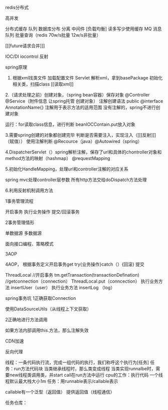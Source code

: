 redis分布式

高并发

分布式缓存
队列
数据库分布
分离
中间件
[负载均衡]
读多写少使用缓存
MQ 消息队列
批量查询（redis 70w/s批量 12w/s非批量）

[[[future请求合并]]]

IOC/DI iocontrol 反射

spring原理
1. 根据xml找类文件  加载配置文件 Servlet 解析xml，拿到basePackage
初始化相关类，扫描class
[[读取xml]]

2.（请求处理之前）创建对象，（spring bean容器）保存对象
@Controller @Service（附件信息  让spring托管  创建对象）
注解创建语法 public @interface AnnotationName{}
注解用于表示方法的适用范围
没有注解的，spring不进行创建对象

运行：for读取class信息，进行判断
beanIOCContain.put放入对象


3.需要spring创建的对象都创建完毕
判断是否需要注入，实现注入（[[[反射]]]（赋值））
使用注解判断
@Recource（java）@Autowired（spring）

4.DispatcherServlet（）spring解析注解，保存了url和具体的chontroller对象和method方法的映射（hashmap）
@requestMapping

5.初始化HandleMapping，处理url和controller注解的对应关系

spring mvc处理controller层参数
所有http方法交给doDispatch方法处理

6.利用反射机制调用方法



1事务管理流程

开启事务
执行业务操作
提交/回滚事务

2事务管理情形

单数据源
多数据源

面向接口编程、策略模式

3AOP

4AOP，
根据事务定义开启事务get
try{业务操作}catch（）{回滚}
提交

ThreadLocal
//开启事务
tm.getTransaction(transactionDefination)         //getconnection（connection）
ThreadLocal.put（conncection）
	执行业务方法 insertUser（user）
	执行业务方法 insertLog （log）

spring事务坑
1正确获取Connection

使用DataSourceUtils（从线程上下文获取）

2正确地进行方法调用

如果方法内部调用this.方法，那么注解失效



CDN加速

反向代理


线程：一条代码执行流，完成一组代码的执行，我们称呼这个执行为[任务]
任务：run方法代码块
当类继承线程时，那么类变成线程
当类实现runnalbe时，需要new线程类调用类，并start
call在run方法中运行
cpu的工作：执行代码
一个线程默认最大栈大小1m
任务：用runnable表示/callable表示

callable有一个泛型（返回值）
提供返回值（线程通信）

任务仓库：





















